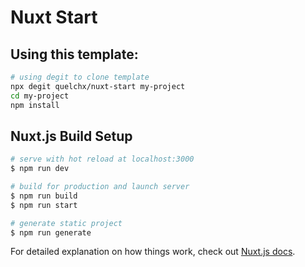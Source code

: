 # Nuxt Start

## Using this template:
```bash
# using degit to clone template
npx degit quelchx/nuxt-start my-project
cd my-project
npm install
```

## Nuxt.js Build Setup

```bash
# serve with hot reload at localhost:3000
$ npm run dev

# build for production and launch server
$ npm run build
$ npm run start

# generate static project
$ npm run generate
```

For detailed explanation on how things work, check out [Nuxt.js docs](https://nuxtjs.org).
